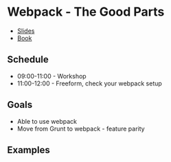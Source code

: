 # Webpack - The Good Parts

* [Slides](https://presentations.survivejs.com/webpack-the-good-parts/#/1)
* [Book](https://survivejs.com/webpack/)

## Schedule

* 09:00-11:00 - Workshop
* 11:00-12:00 - Freeform, check your webpack setup

## Goals

* Able to use webpack
* Move from Grunt to webpack - feature parity

## Examples
